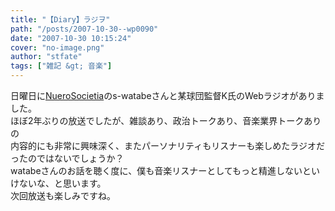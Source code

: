 ```yaml
---
title: "【Diary】ラジヲ"
path: "/posts/2007-10-30--wp0090"
date: "2007-10-30 10:15:24"
cover: "no-image.png"
author: "stfate"
tags: ["雑記 &gt; 音楽"]
---
```


<style type="text/css">
<!--
p {white-space: pre-wrap};
-->
</style>

日曜日に<a href="http://nuerosocietia.com/" target="_blank">NueroSocietia</a>のs-watabeさんと某球団監督K氏のWebラジオがありました。
ほぼ2年ぶりの放送でしたが、雑談あり、政治トークあり、音楽業界トークありの
内容的にも非常に興味深く、またパーソナリティもリスナーも楽しめたラジオだったのではないでしょうか？
watabeさんのお話を聴く度に、僕も音楽リスナーとしてもっと精進しないといけないな、と思います。
次回放送も楽しみですね。
